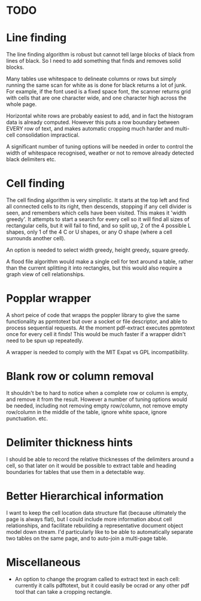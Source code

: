 TODO
====


Line finding
============

The line finding algorithm is robust but cannot tell large blocks
of black from lines of black. So I need to add something that finds
and removes solid blocks.

Many tables use whitespace to delineate columns or rows but simply
running the same scan for white as is done for black returns a lot
of junk. For example, if the font used is a fixed space font, the
scanner returns grid with cells that are one character wide, and
one character high across the whole page.

Horizontal white rows are probably easiest to add, and in fact the
histogram data is already computed. However this puts a row boundary
between EVERY row of text, and makes automatic cropping much harder
and multi-cell consolidation impractical.

A significant number of tuning options will be needed in order
to control the width of whitespace recognised, weather or not to
remove already detected black delimiters etc.


Cell finding
============

The cell finding algorithm is very simplistic. It starts at the top
left and find all connected cells to its right, then descends,
stopping if any cell divider is seen, and remembers which cells
have been visited. This makes it 'width greedy'. It attempts to
start a search for every cell so it will find all sizes of rectangular
cells, but it will fail to find, and so split up, 2 of the 4 possible
L shapes, only 1 of the 4 C or U shapes, or any O shape (where a
cell surrounds another cell).

An option is needed to select width greedy, height greedy, square greedy.

A flood file algorithm would make a single cell for text around
a table, rather than the current splitting it into rectangles, but
this would also require a graph view of cell relationships.

Popplar wrapper
===============
A short peice of code that wrapps the poppler library to give the
same functionality as ppmtotext but over a socket or file descriptor,
and able to process sequential requests. At the moment pdf-extract
executes ppmtotext once for every cell it finds! This would be much
faster if a wrapper didn't need to be spun up repeatedly.

A wrapper is needed to comply with the MIT Expat vs GPL incompatibility.

Blank row or column removal
===========================
It shouldn't be to hard to notice when a complete row or column is
empty, and remove it from the result. However a number of tuning
options would be needed, including not removing empty row/column,
not remove empty row/column in the middle of the table, ignore white
space, ignore punctuation. etc.

Delimiter thickness hints
=========================
I should be able to record the relative thicknesses of the delimiters
around a cell, so that later on it would be possible to extract
table and heading boundaries for tables that use them in a detectable
way.

Better Hierarchical information
==============================
I want to keep the cell location data structure flat (because
ultimately the page is always flat), but I could include more
information about cell relationships, and facilitate rebuilding a
representative document object model down stream. I'd particularly
like to be able to automatically separate two tables on the same
page, and to auto-join a multi-page table.

Miscellaneous
=============

* An option to change the program called to extract text in each
cell: currently it calls pdftotext, but it could easily be ocrad
or any other pdf tool that can take a cropping rectangle.


